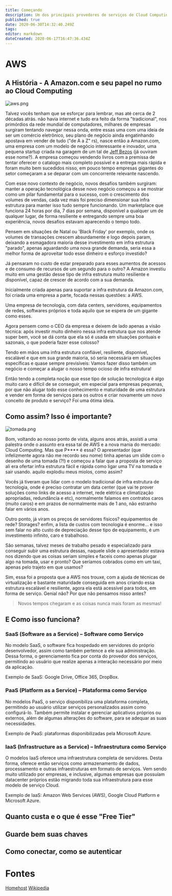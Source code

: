 ```yaml
---
title: Começando
description: Um dos principais provedores de serviços de Cloud Computing
published: true
date: 2020-06-30T14:32:40.249Z
tags: 
editor: markdown
dateCreated: 2020-06-17T16:47:36.434Z
---
```


# AWS
## A História - A Amazon.com e seu papel no rumo ao Cloud Computing

![aws.png](/aws.png)

Talvez vocês tenham que se esforçar para lembrar, mas até cerca de 2 décadas atrás. não havia internet e tudo era feito da forma "tradicional", nos primórdios da rede mundial de computadores, milhares de empresas surgiram tentando navegar nessa onda, entre essas uma com uma ideia de ser um comércio eletrônico, seu plano de negócio ainda engatinhando apostava em vender de tudo ("de A a Z" rs), 
nasce então a Amazon.com, uma empresa com um modelo de negócio interessante e inovador, uma pequena startup criada na garagem de um tal de [Jeff Bezos](https://pt.wikipedia.org/wiki/Jeff_Bezos) (já ouviram esse nome?). A empresa começou vendendo livros com a premissa de tentar oferecer o catalogo mais completo possível e a entrega mais rápida e foram muito bem sucedidos nisso, em pouco tempo empresas gigantes do setor começaram a se deparar com um concorrente relevante nascendo.

Com esse novo contexto de negócio, novos desafios também surgiram: manter a operação tecnológica desse novo negócio começou a se mostrar como um pilar fundamental para o sucesso, com o crescimento dos volumes de vendas, cada vez mais foi preciso dimensionar sua infra estrutura para manter isso tudo sempre funcionando. Um marketplace que funciona 24 horas por dia, 7 dias por semana, disponível a qualquer um de qualquer lugar, de forma resiliente e entregando sempre uma boa experiência, novos desafios estavam aparecendo o tempo todo. 

Pensem em situações de Natal ou 'Black Friday' por exemplo, onde os volumes de transações crescem absurdamente e logo depois param, deixando a esmagadora maioria desse investimento em infra estrutura "parado", apenas aguardando uma nova grande demanda, seria essa a melhor forma de aproveitar todo esse dinheiro e esforço investido?

Já pensaram no custo de estar preparado para esses aumentos de acessos e de consumo de recursos de um segundo para o outro? A Amazon investiu muito em uma gestão desse tipo de infra estrutura muito resiliente e disponível, capaz de crescer de acordo com a sua demanda.

Inicialmente criada apenas para suportar a infra estrutura da Amazon.com, foi criada uma empresa a parte, focada nessas questões: a AWS. 

Uma empresa de tecnologia, com data centers, servidores, equipamentos de redes, softwares próprios e toda aquilo que se espera de um gigante como esses.

Agora pensem como o CEO da empresa e deixem de lado apenas a visão técnica: após investir muito dinheiro nessa infra estrutura que nos atende super bem, você se dá conta que ela só é usada em situações pontuais e sazonais, o que poderia fazer esse colosso? 

Tendo em mãos uma infra estrutura confiável, resiliente, disponível, escalável e que em sua grande maioria, só seria necessária em situações específicas e quase sempre previsíveis: Vamos fazer disso também um negócio e começar a alugar o nosso tempo ocioso de infra estrutura!

Então tendo a completa noção que esse tipo de solução tecnologica é algo muito caro e dífícil de se conseguir, em especial para empresas pequenas, por que não alugar todo esse conhecimento e maturidade de uma estrutura e vender em forma de serviços para os outros e criar novamente um novo conceito de produto e serviço? Foi uma ótima ideia.

## Como assim? Isso é importante?
![tomada.png](/tomada.png)

Bom, voltando ao nosso ponto de vista, alguns anos atrás, assisti a uma palestra onde o assunto era essa tal de AWS e a nova mania do mercado: Cloud Computing. Mas que P**** é essa? O apresentador (que infelizmente agora não me recordo seu nome) tinha apenas um slide com o desenho de uma tomada (?!) e começou a falar que a proposta de serviço ali era ofertar infra estrutura fácil e rápida como ligar uma TV na tomada e sair usando. aquilo explodiu meus miolos, como assim?

Vocês já tiveram que lidar com o modelo tradicional de infra estrutura de tecnologia, onde é preciso contratar um data center (que vai te prover soluções como links de acesso a internet, rede elétrica e climatização apropriadas, redundância e etc), normalmente falamos em contratos caros (muito caros) e em prazos de normalmente mais de 1 ano, não estranho falar em vários anos. 

Outro ponto, já viram os preços de servidores físicos? equipamentos de rede? Storages? enfim, a lista de custos com tecnologia é enorme... e isso sem falar no alto custo de depreciação desse tipo de equipamento, é um investimento infinito, caro e trabalhoso.

São semanas, talvez meses de trabalho pesado e especializado para conseguir subir uma estrutura dessas, naquele slide o apresentador estava nos dizendo que as coisas seriam simples e faceis como apenas plugar algo na tomada, usar e pronto? Que seríamos cobrados como em um taxi, apenas pelo trajeto em que usamos?

Sim, essa foi a proposta que a AWS nos trouxe, com a ajuda de técnicas de virtualização e bastante maturidade conseguida em anos criando essa estrutura escalável e resiliente, agora ela está acessível para todos, em forma de serviço. Genial não? Por que não pensamos nisso antes?

> Novos tempos chegaram e as coisas nunca mais foram as mesmas! 

## E Como isso funciona?

### SaaS (Software as a Service) – Software como Serviço
No modelo SaaS, o software fica hospedado em servidores do próprio desenvolvedor, assim como também pertence a ele sua administração. Dessa forma, o gerenciamento fica por conta do provedor dos serviços, permitindo ao usuário que realize apenas a interação necessário por meio da aplicação.

Exemplo de SaaS: Google Drive, Office 365, DropBox.

### PaaS (Platform as a Service) – Plataforma como Serviço
No modelos PaaS, o serviço disponibiliza uma plataforma completa, permitindo ao usuário utilizar serviços personalizados assim como configurá-lo. Também permite instalar e gerenciar aplicativos próprios ou externos, além de algumas alterações do software, para se adequar as suas necessidades.

Exemplo de PaaS: plataformas disponibilizadas pela Microsoft Azure.

### IaaS (Infrastructure as a Service) – Infraestrutura como Serviço
O modelos IaaS oferece uma infraestrutura completa de servidores. Desta forma, oferece então serviços como armazenamento de dados, processamento e outras infraestruturas em formato de serviços. Vem sendo muito utilizado por empresas, e inclusive, algumas empresas que possuíam datacenter próprios estão migrando toda sua infraestrutura para esse modelo de serviço Cloud.

Exemplo de IaaS: Amazon Web Services (AWS), Google Cloud Platform e Microsoft Azure.

## Quanto custa e o que é esse "Free Tier"
## Guarde bem suas chaves
## Como conectar, como se autenticar

# Fontes
[Homehost](https://www.homehost.com.br/blog/tutoriais/o-que-e-amazon-aws/#:~:text=A%20hist%C3%B3ria%20da%20Amazon%20AWS,-A%20maioria%20das&text=Uma%20empresa%20que%20come%C3%A7ou%20com,maiores%20lojas%20online%20do%20mundo.&text=Com%20isso%2C%20a%20Amazon%20percebeu,um%20investimento%20de%20neg%C3%B3cio%20interessante.)
[Wikipedia](https://pt.wikipedia.org/wiki/Amazon_Web_Services)